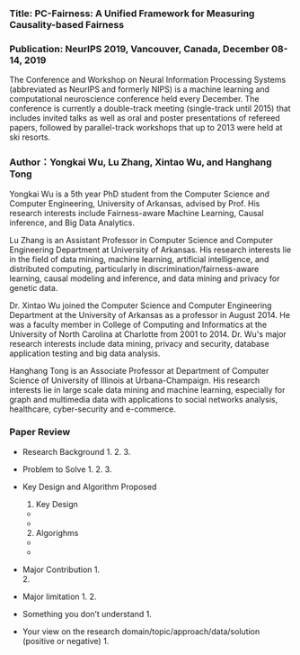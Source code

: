 

### Title: PC-Fairness: A Unified Framework for Measuring Causality-based Fairness

### Publication: NeurIPS 2019, Vancouver, Canada, December 08-14, 2019
The Conference and Workshop on Neural Information Processing Systems (abbreviated as NeurIPS and formerly NIPS) is a machine learning and computational neuroscience conference held every December. The conference is currently a double-track meeting (single-track until 2015) that includes invited talks as well as oral and poster presentations of refereed papers, followed by parallel-track workshops that up to 2013 were held at ski resorts.

### Author：Yongkai Wu, Lu Zhang, Xintao Wu, and Hanghang Tong
Yongkai Wu is a 5th year PhD student from the Computer Science and Computer Engineering, University of Arkansas, advised by Prof. His research interests include Fairness-aware Machine Learning, Causal inference, and Big Data Analytics.

Lu Zhang is an Assistant Professor in Computer Science and Computer Engineering Department at University of Arkansas. His research interests lie in the field of data mining, machine learning, artificial intelligence, and distributed computing, particularly in discrimination/fairness-aware learning, causal modeling and inference, and data mining and privacy for genetic data.

Dr. Xintao Wu joined the Computer Science and Computer Engineering Department at the University of Arkansas as a professor in August 2014.  He was a faculty member in College of Computing and Informatics at the University of North Carolina at Charlotte from 2001 to 2014. Dr. Wu's major research interests include data mining, privacy and security, database application testing and big data analysis.  

Hanghang Tong is an Associate Professor at Department of Computer Science of University of Illinois at Urbana-Champaign. His research interests lie in large scale data mining and machine learning, especially for graph and multimedia data with applications to social networks analysis, healthcare, cyber-security and e-commerce.

### Paper Review
- Research Background
  1. 
  2. 
  3.

- Problem to Solve
  1. 
  2. 
  3. 

- Key Design and Algorithm Proposed
  1. Key Design
   - 
   - 
  2. Algorighms
   - 
   - 
    
- Major Contribution
  1.  
  2.  
  
- Major limitation
  1. 
  2. 
  

- Something you don’t understand
  1. 
  
- Your view on the research domain/topic/approach/data/solution  (positive or negative)
  1. 


